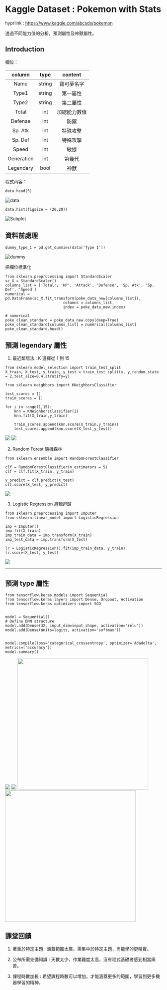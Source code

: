 # Kaggle Dataset : Pokemon with Stats

hyprlink :  https://www.kaggle.com/abcsds/pokemon  

透過不同能力值的分析，預測屬性及神獸屬性。  

## Introduction

欄位：

|column|type|content|
|:--:|:--:|:--:|
|Name|string|寶可夢名字|
|Type1|string|第一屬性|
|Type2|string|第二屬性|
|Total|int|加總能力數值|
|Defense|int|防禦|
|Sp. Atk|int|特殊攻擊|
|Sp. Def|int|特殊攻擊|
|Speed|int|敏捷|
|Generation|int|第幾代|
|Legendary|bool|神獸|

程式內容：

```
data.head(5)
```
![data](https://github.com/ChengYiHuang/Machine-Learning-Course-2019-07/blob/master/fig/data.png)

```
data.hist(figsize = (20,20))
```

![Subplot](https://github.com/ChengYiHuang/Machine-Learning-Course-2019-07/blob/master/fig/subplot.png)

## 資料前處理  
```
dummy_type_1 = pd.get_dummies(data['Type 1'])
```
![dummy](https://github.com/ChengYiHuang/Machine-Learning-Course-2019-07/blob/master/fig/type.PNG)


把欄位標準化
```
from sklearn.preprocessing import StandardScaler
sc_X = StandardScaler()
columns_list = ['Total', 'HP', 'Attack', 'Defense', 'Sp. Atk', 'Sp. Def', 'Speed']
numerical =  pd.DataFrame(sc_X.fit_transform(poke_data_new[columns_list]),
                          columns = columns_list,
                          index = poke_data_new.index)

# numerical
poke_clean_standard = poke_data_new.copy(deep=True)
poke_clean_standard[columns_list] = numerical[columns_list]
poke_clean_standard.head()
```



## 預測 legendary 屬性  

1. 最近鄰居法 : K 選擇從 1 到 15  
```
from sklearn.model_selection import train_test_split
X_train, X_test, y_train, y_test = train_test_split(x, y,random_state = 2,test_size=0.4,stratify=y)

from sklearn.neighbors import KNeighborsClassifier

test_scores = []
train_scores = []

for i in range(1,15):
    knn = KNeighborsClassifier(i)
    knn.fit(X_train,y_train)
    
    train_scores.append(knn.score(X_train,y_train))
    test_scores.append(knn.score(X_test,y_test))
```

![](https://github.com/ChengYiHuang/Machine-Learning-Course-2019-07/blob/master/fig/KNN.png)
![](https://github.com/ChengYiHuang/Machine-Learning-Course-2019-07/blob/master/fig/KNN_accuracy.PNG)



2. Random Forest 隨機森林  
```
from sklearn.ensemble import RandomForestClassifier

clf = RandomForestClassifier(n_estimators = 5)
clf = clf.fit(X_train, y_train)

y_predict = clf.predict(X_test)
clf.score(X_test, y_predict)
```
![](https://github.com/ChengYiHuang/Machine-Learning-Course-2019-07/blob/master/fig/random_forest.PNG)


3. Logistic Regression 邏輯迴歸  

```
from sklearn.preprocessing import Imputer
from sklearn.linear_model import LogisticRegression

imp = Imputer()
imp.fit(X_train)
imp_train_data = imp.transform(X_train)
imp_test_data = imp.transform(X_test)

lr = LogisticRegression().fit(imp_train_data, y_train)
lr.score(X_test, y_test)
```
![](https://github.com/ChengYiHuang/Machine-Learning-Course-2019-07/blob/master/fig/logistic.PNG)

<hr/>  

## 預測 type 屬性  
```
from tensorflow.keras.models import Sequential
from tensorflow.keras.layers import Dense, Dropout, Activation
from tensorflow.keras.optimizers import SGD


model = Sequential()
# Define DNN structure
model.add(Dense(32, input_dim=input_shape, activation='relu'))
model.add(Dense(units=logits, activation='softmax'))
     

model.compile(loss='categorical_crossentropy', optimizer='Adadelta', metrics=['accuracy'])
model.summary()
```
![](https://github.com/ChengYiHuang/Machine-Learning-Course-2019-07/blob/master/fig/DNN.png)
![](https://github.com/ChengYiHuang/Machine-Learning-Course-2019-07/blob/master/fig/epoch.PNG")
<img src = "https://github.com/ChengYiHuang/Machine-Learning-Course-2019-07/blob/master/fig/DNN01.PNG" width = "420px">
<img src = "https://github.com/ChengYiHuang/Machine-Learning-Course-2019-07/blob/master/fig/DNN02.PNG" width = "420px">

## 課堂回饋  

1. 著重於特定主題 : 涵蓋範圍太廣，需集中於特定主題，尚能學的更精實。  

2. 公布所需先備知識 : 天數太少，作業難度太高，沒有程式基礎者感到相當痛苦。  

3. 課程時數加長 : 希望課程時數可以增加，才能涵蓋更多的範圍，學習到更多機器學習的精神。  

